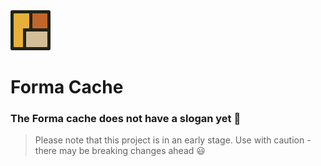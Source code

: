 <img src="https://raw.githubusercontent.com/erik-riklund/forma/b015d3d77f3c1c110b0ac12df2e036106866ccd9/logo.svg" width="64" height="64">

# Forma Cache

### The Forma cache does not have a slogan yet 🚧
> Please note that this project is in an early stage. Use with caution - there may be breaking changes ahead 😃
